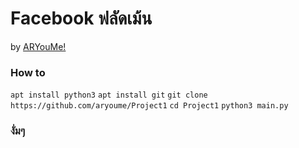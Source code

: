 # Facebook ฟลัดเม้น
by [ARYouMe!](https://facebook.com/iboy.sloth)

### How to
`apt install python3`
`apt install git`
`git clone https://github.com/aryoume/Project1`
`cd Project1`
`python3 main.py`

### งั่มๆ
